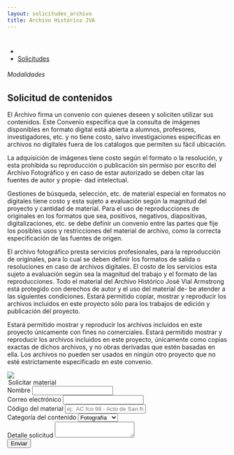 ```yaml
---
layout: solicitudes_archivo
title: Archivo Histórico JVA
---
```

<div class='fondo-blanco'>
          <div class='fila'>
            <div class='col-lg-12 col-md-12 col-xs-12'>
              <h1></h2>
            </div>
            <div class='col-lg-16 col-md-16'>
                  <!-- Carousel -->
<div class='contenedor-sin-relleno'>
  <div class='fila'>
    <div class="col-lg-12 oculto-xs">
      <ul id="breadcrumb">
        <li><a href="#"><i class="icn icn-hogar icn-md"></i></a></li>
        <li><a href="#"> Solicitudes </a></li>
      </ul>
    </div>
  </div>
</div>
<!--  CONTENIDO CENTRAL   -->
<div class='fondo-blanco'>
  <div class='wrap'>
    <div class='fila'> <!-- labor -->
      <div class='col-lg-6 col-md-6 col-sm-12 col-xs-12 margen-superior'>
        <h6 class='gris-oscuro'>Modalidades</h6>
        <h2 class='rojo-claro fina margen-inferior'>Solicitud de contenidos</h2>
        <p class='fina recuadro-info'>El Archivo firma un convenio con quienes deseen y soliciten utilizar sus contenidos. Este Convenio especifica que la consulta de imágenes disponibles en formato digital está abierta a alumnos, profesores, investigadores, etc. y no tiene costo, salvo investigaciones especificas en archivos no digitales fuera de los catálogos que permiten su fácil ubicación.</p>
        <p class='fina recuadro-info'>La adquisición de imágenes tiene costo según el formato o la resolución, y esta prohibida su reproducción o publicación sin permiso por escrito del Archivo Fotográfico y en caso de estar autorizado se deben citar las fuentes de autor y propie- dad intelectual.</p>
        <p class='fina recuadro-info'>Gestiones de búsqueda, selección, etc. de material especial en formatos no digitales tiene costo y esta sujeto a evaluación según la magnitud del proyecto y cantidad de material.
        Para el uso de reproducciones de originales en los formatos que sea, positivos, negativos, diapositivas, digitalizaciones, etc. se debe definir un convenio entre las partes que fije los posibles usos y restricciones del material de archivo, como la correcta especificación de las fuentes de origen.</p>
        <p class='fina recuadro-info'>El archivo fotográfico presta servicios profesionales, para la reproducción de originales, para lo cual se deben definir los formatos de salida o resoluciones en caso de archivos digitales.
        El costo de los servicios esta sujeto a evaluación según sea la magnitud del trabajo y el formato de las reproducciones.
        Todo el material del Archivo Histórico José Vial Armstrong está protegido con derechos de autor y el uso del material de- be atender a las siguientes condiciones.
        Estará permitido copiar, mostrar y reproducir los archivos incluidos en este proyecto sólo para los trabajos de edición y publicación del proyecto.</p> 
        <p class='fina recuadro-info'>Estará permitido mostrar y reproducir los archivos incluidos en este proyecto únicamente con fines no comerciales.
        Estará permitido mostrar y reproducir los archivos incluidos en este proyecto, únicamente como copias exactas de dichos archivos, y no obras derivadas que estén basadas en ella. Los archivos no pueden ser usados en ningún otro proyecto que no esté estrictamente especificado en este convenio.</p>  
      </div> 
      <div class='col-lg-6 col-md-5 col-sm-12 col-xs-12 margen-superior'>
        <div class='prev-imagen sm'>
         <img class='ancho-maximo' src='{{ site.baseurl }}/img/img-archivo/IMG_3131.JPG'>
        </div>
         <form class='lg'>
      <legend class="rojo-claro">Solicitar material</legend>    
      <div class='grupo obligatorio'>
          <label>Nombre</label>
           <input type='email' class='relleno-formulario' required/>
      </div>
      <div class='grupo obligatorio'>
          <label>Correo electrónico</label>
          <input type='email' class='relleno-formulario' required/>
      </div>
      <div class='grupo'>
          <label>Código del material</label>
          <input type='email' class='relleno-formulario' placeholder="ej:  AC fco 98 - Acto de San francisco - 18" required/>
      </div>
      <div class='grupo'>
     <label class='pregunta'>Categoría del contenido</label>
     <select>
         <option>Fotografía</option>
         <option>Video</option>
         <option>Audio</option>
         <option>Documento</option>
         <option>Planimetría</option>
         <option>Otro</option>
     </select>
   </div>
      <div class='grupo'>
          <label>Detalle solicitud</label>
          <textarea></textarea>
      </div>
      <input type='submit' class='btn btn-md derecha' value='Enviar'>
  </form>
    </div>
      </div>      
    </div> <!-- fin fila noticia destacada -->
  </div> <!-- fin wrap -->
</div>
<!-- Inicio noticias varias -->
</div>  <!-- fin pag ancho total-->
            </div> 
          </div>
        </div>    
        </div>
